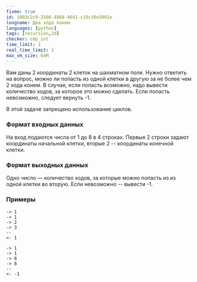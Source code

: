 ```yaml
---
fixme: true
id: 1003c2c0-2500-4968-9641-c19c38e3091e
longname: Два хода конем
languages: [python]
tags: [recursion,2d]
checker: cmp_int
time_limit: 1
real_time_limit: 1
max_vm_size: 64M
---
```


Вам даны 2 координаты 2 клеток на шахматном поле. Нужно ответить на вопрос, можно ли попасть из одной клетки в другую за не более чем 2 хода конем. В случае, если попасть возможно, надо вывести количество ходов, за которое это можно сделать. Если попасть невозможно, следует вернуть -1.

В этой задаче запрещено использование циклов.

### Формат входных данных

На вход подаются числа от 1 до 8 в 4 строках. Первые 2 строки задают координаты начальной клетки, вторые 2 -- координаты конечной клетки. 

### Формат выходных данных

Одно число — количество ходов, за которые можно попасть из из одной клетки во вторую. Если невозможно -- вывести -1.

### Примеры

```
-> 1
-> 1
-> 2
-> 3
--
<- 1
```

```
-> 1
-> 1
-> 8
-> 8
--
<- -1
```
